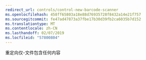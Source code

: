 ```yaml
---
redirect_url: controls/control-new-barcode-scanner
ms.openlocfilehash: 458ff65803a18e88d76935728f8432a14e21f757
ms.sourcegitcommit: fe47ad47873a37fbe17b30d39fb2ca6035b7d152
ms.translationtype: MT
ms.contentlocale: zh-CN
ms.lasthandoff: 02/07/2019
ms.locfileid: "57800804"
---
```

重定向仅-文件包含任何内容
